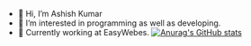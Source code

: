 - 👋 Hi, I’m Ashish Kumar
- 👀 I’m interested in programming as well as developing.
- 🌱 Currently working at EasyWebes.
[![Anurag's GitHub stats](https://github-readme-stats.vercel.app/api?username=Ashish-hacker-0)](https://github.com/anuraghazra/github-readme-stats)
<!---
Ashish-hacker-0/Ashish-hacker-0 is a ✨ special ✨ repository because its `README.md` (this file) appears on your GitHub profile.
You can click the Preview link to take a look at your changes.
--->
